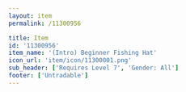 ```yaml
---
layout: item
permalink: /11300956

title: Item
id: '11300956'
item_name: '(Intro) Beginner Fishing Hat'
icon_url: 'item/icon/11300001.png'
sub_header: ['Requires Level 7', 'Gender: All']
footer: ['Untradable']
---
```

